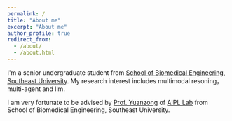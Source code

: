 ```yaml
---
permalink: /
title: "About me"
excerpt: "About me"
author_profile: true
redirect_from: 
  - /about/
  - /about.html
---
```



I'm a senior undergraduate student from [School of Biomedical Engineering](https://bme.seu.edu.cn/), [Southeast University](https://www.seu.edu.cn/). My research interest includes multimodal resoning，multi-agent and llm.

I am very fortunate to be advised by [Prof. Yuanzong](https://bme.seu.edu.cn/2019/0312/c463a265410/page.htm) of [AIPL Lab](https://aip.seu.edu.cn/main.htm) from School of Biomedical Engineering, Southeast University. 




